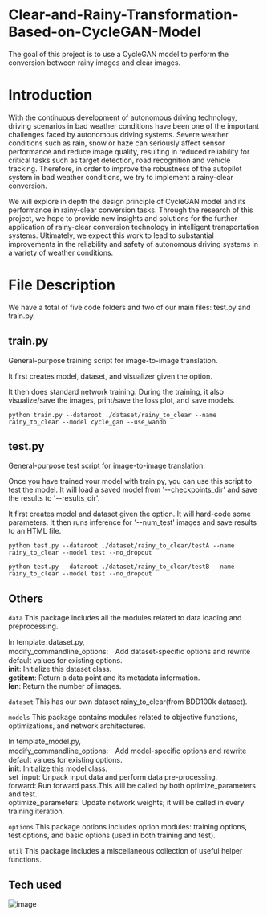 # Clear-and-Rainy-Transformation-Based-on-CycleGAN-Model
The goal of this project is to use a CycleGAN model to perform the conversion between rainy images and clear images. 
# Introduction
With the continuous development of autonomous driving technology, driving scenarios in bad weather conditions have been one of the important challenges faced by autonomous driving systems. Severe weather conditions such as rain, snow or haze can seriously affect sensor performance and reduce image quality, resulting in reduced reliability for critical tasks such as target detection, road recognition and vehicle tracking. Therefore, in order to improve the robustness of the autopilot system in bad weather conditions, we try to implement a rainy-clear conversion. 

We will explore in depth the design principle of CycleGAN model and its performance in rainy-clear conversion tasks. Through the research of this project, we hope to provide new insights and solutions for the further application of rainy-clear conversion technology in intelligent transportation systems. Ultimately, we expect this work to lead to substantial improvements in the reliability and safety of autonomous driving systems in a variety of weather conditions.
# File Description
We have a total of five code folders and two of our main files: test.py and train.py.

## train.py
General-purpose training script for image-to-image translation.

It first creates model, dataset, and visualizer given the option.

It then does standard network training. During the training, it also visualize/save the images, print/save the loss plot, and save models.
```
python train.py --dataroot ./dataset/rainy_to_clear --name rainy_to_clear --model cycle_gan --use_wandb
```
## test.py
General-purpose test script for image-to-image translation.

Once you have trained your model with train.py, you can use this script to test the model.
It will load a saved model from '--checkpoints_dir' and save the results to '--results_dir'.

It first creates model and dataset given the option. It will hard-code some parameters.
It then runs inference for '--num_test' images and save results to an HTML file.
```
python test.py --dataroot ./dataset/rainy_to_clear/testA --name rainy_to_clear --model test --no_dropout
```
```
python test.py --dataroot ./dataset/rainy_to_clear/testB --name rainy_to_clear --model test --no_dropout
```
## Others
`data`    This package includes all the modules related to data loading and preprocessing.  

In template_dataset.py,  
    modify_commandline_options:　Add dataset-specific options and rewrite default values for existing options.  
    __init__: Initialize this dataset class.  
    __getitem__: Return a data point and its metadata information.  
    __len__: Return the number of images.  
  
`dataset`    This has our own dataset rainy_to_clear(from BDD100k dataset).  

`models`    This package contains modules related to objective functions, optimizations, and network architectures. 

In template_model.py,  
    modify_commandline_options:　Add model-specific options and rewrite default values for existing options.  
    __init__: Initialize this model class.  
    set_input: Unpack input data and perform data pre-processing.  
    forward: Run forward pass.This will be called by both optimize_parameters and test.  
    optimize_parameters: Update network weights; it will be called in every training iteration.  
    
`options`    This package options includes option modules: training options, test options, and basic options (used in both training and test).  

`util`    This package includes a miscellaneous collection of useful helper functions.
## Tech used
![image]("C:\Users\lenovo\Desktop\1718299056834.jpg")
